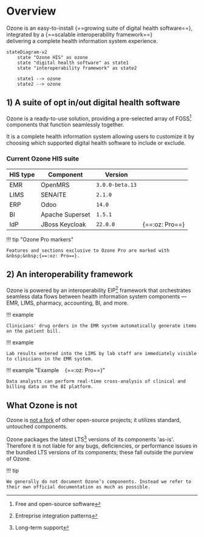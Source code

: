 # Overview

Ozone is an easy-to-install {==growing suite of digital health software==},
<br/>integrated by a {==scalable interoperability framework==}
<br/>delivering a complete health information system experience.

``` mermaid
stateDiagram-v2
    state "Ozone HIS" as ozone
    state "digital health software" as state1
    state "interoperability framework" as state2

    state1 --> ozone
    state2 --> ozone
```

## 1) A suite of opt in/out digital health software

Ozone is a ready-to-use solution, providing a pre-selected array of FOSS[^foss] components that function seamlessly together.

It is a complete health information system allowing users to customize it by choosing which supported digital health software to include or exclude.

[^foss]:  Free and open-source software

### Current Ozone HIS suite

| **HIS type** | **Component**   | **Version**     |                |
|--------------|-----------------|-----------------|----------------|
| EMR          | OpenMRS         | `3.0.0-beta.13` |                |
| LIMS         | SENAITE         | `2.1.0`         |                |
| ERP          | Odoo            | `14.0`          |                |
| BI           | Apache Superset | `1.5.1`         |                |
| IdP          | JBoss Keycloak  | `22.0.0`        | {==:oz: Pro==} |

!!! tip "Ozone Pro markers"

    Features and sections exclusive to Ozone Pro are marked with &nbsp;&nbsp;{==:oz: Pro==}.

## 2) An interoperability framework

Ozone is powered by an interoperability EIP[^eip] framework that orchestrates seamless data flows between health information system components — EMR, LIMS, pharmacy, accounting, BI, and more.

[^eip]: Entreprise integration patterns

!!! example

    Clinicians' drug orders in the EMR system automatically generate items on the patient bill.

!!! example
    
    Lab results entered into the LIMS by lab staff are immediately visible to clinicians in the EMR system.

!!! example "Example &nbsp;&nbsp; {==:oz: Pro==}"

    Data analysts can perform real-time cross-analysis of clinical and billing data on the BI platform.

## What Ozone is not

Ozone is <u>not a fork</u> of other open-source projects; it utilizes standard, untouched components.

[^lts]: Long-term support

Ozone packages the latest LTS[^lts] versions of its components 'as-is'. Therefore it is not liable for any bugs, deficiencies, or performance issues in the bundled LTS versions of its components; these fall outside the purview of Ozone.

!!! tip

    We generally do not document Ozone’s components. Instead we refer to their own official documentation as much as possible.